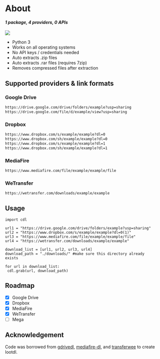 # About

#### <p><i>1 package, 4 providers, 0 APIs</i></p>

<img src="https://github.com/jesusyanez/example-images/blob/main/downloader-example.gif?raw=true" />

- Python 3
- Works on all operating systems
- No API keys / credentials needed
- Auto extracts .zip files
- Auto extracts .rar files (requires 7zip)
- Removes compressed files after extraction

## Supported providers & link formats

### Google Drive
```txt
https://drive.google.com/drive/folders/example?usp=sharing
https://drive.google.com/file/d/example/view?usp=sharing
```

### Dropbox
```txt
https://www.dropbox.com/s/example/example?dl=0
https://www.dropbox.com/sh/example/example?dl=0
https://www.dropbox.com/s/example/example?dl=1
https://www.dropbox.com/sh/example/example?dl=1
```
### MediaFire
```txt
https://www.mediafire.com/file/example/example/file
```
### WeTransfer
```txt
https://wetransfer.com/downloads/example/example
```

## Usage

```python3
import cdl

url1 = "https://drive.google.com/drive/folders/example?usp=sharing"
url2 = "https://www.dropbox.com/s/example/example?dl=0(1)"
url3 = "https://www.mediafire.com/file/example/example/file"
url4 = "https://wetransfer.com/downloads/example/example"

download_list = [url1, url2, url3, url4]
download_path = "./downloads/" #make sure this directory already exists

for url in download_list:
 cdl.grab(url, download_path)
```

## Roadmap

- [x] Google Drive
- [x] Dropbox
- [x] MediaFire
- [x] WeTransfer
- [ ] Mega

## Acknowledgement

Code was borrowed from <a href="https://github.com/matthuisman/gdrivedl">gdrivedl</a>, <a href="https://github.com/Juvenal-Yescas/mediafire-dl">mediafire-dl</a>, and <a href="https://github.com/iamleot/transferwee">transferwee</a> to create lootdl.
